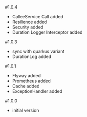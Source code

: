 #1.0.4
- CalleeService Call added
- Resilience added
- Security added
- Duration Logger Interceptor added                          

#1.0.3
- sync with quarkus variant
- DurationLog added

#1.0.1
- Flyway added
- Prometheus added
- Cache added
- ExceptionHandler added

#1.0.0
- initial version
